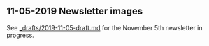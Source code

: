 ## 11-05-2019 Newsletter images

See [_drafts/2019-11-05-draft.md](../../_drafts/2019-11-05-draft.md) for the November 5th newsletter in progress.
